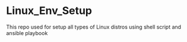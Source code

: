 # Linux_Env_Setup
This repo used for setup all types of Linux distros using shell script and ansible playbook
